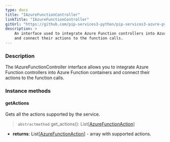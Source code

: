 ```yaml
---
type: docs
title: "IAzureFunctionController"
linkTitle: "IAzureFunctionController"
gitUrl: "https://github.com/pip-services3-python/pip-services3-azure-python"
description: >
    An interface used to integrate Azure Function controllers into Azure Function containers
    and connect their actions to the function calls.
---
```


### Description

The IAzureFunctionController interface allows you to integrate Azure Function controllers into Azure Function containers and connect their actions to the function calls.

### Instance methods

#### getActions
Gets all the actions supported by the service.  

> `abstractmethod` get_actions(): List[[AzureFunctionAction](../azure_function_action)]

- **returns**: List[[AzureFunctionAction](../azure_function_action)] - array with supported actions.

